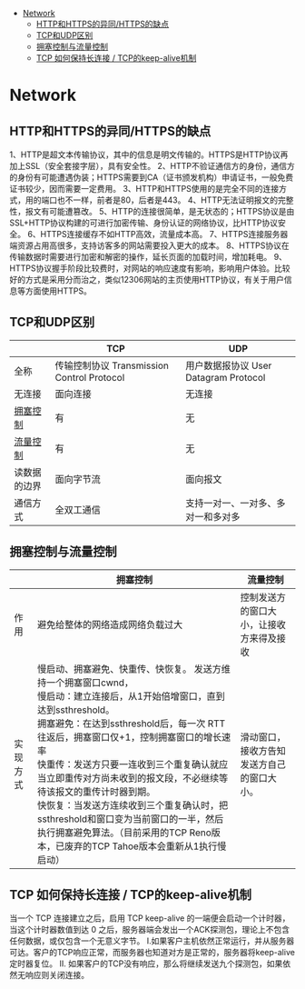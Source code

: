 - [Network](#network)
	- [HTTP和HTTPS的异同/HTTPS的缺点](#http和https的异同https的缺点)
	- [TCP和UDP区别](#tcp和udp区别)
	- [拥塞控制与流量控制](#拥塞控制与流量控制)
	- [TCP 如何保持长连接 / TCP的keep-alive机制](#tcp-如何保持长连接--tcp的keep-alive机制)

# Network

## HTTP和HTTPS的异同/HTTPS的缺点
1、HTTP是超文本传输协议，其中的信息是明文传输的。HTTPS是HTTP协议再加上SSL（安全套接字层），具有安全性。
2、HTTP不验证通信方的身份，通信方的身份有可能遭遇伪装；HTTPS需要到CA（证书颁发机构）申请证书，一般免费证书较少，因而需要一定费用。
3、HTTP和HTTPS使用的是完全不同的连接方式，用的端口也不一样，前者是80，后者是443。
4、HTTP无法证明报文的完整性，报文有可能遭篡改。
5、HTTP的连接很简单，是无状态的；HTTPS协议是由SSL+HTTP协议构建的可进行加密传输、身份认证的网络协议，比HTTP协议安全。
6、HTTPS连接缓存不如HTTP高效，流量成本高。
7、HTTPS连接服务器端资源占用高很多，支持访客多的网站需要投入更大的成本。
8、HTTPS协议在传输数据时需要进行加密和解密的操作，延长页面的加载时间，增加耗电。
9、HTTPS协议握手阶段比较费时，对网站的响应速度有影响，影响用户体验。比较好的方式是采用分而治之，类似12306网站的主页使用HTTP协议，有关于用户信息等方面使用HTTPS。

## TCP和UDP区别
<table>
	<thead>
		<th></th>
		<th>TCP</th>
		<th>UDP</th>
	</thead>
	<tr>
		<td>全称</td>
		<td>传输控制协议 Transmission Control Protocol</td>
		<td>用户数据报协议 User Datagram Protocol</td>
	</tr>
	<tr>
		<td>无连接</td>
		<td>面向连接</td>
		<td>无连接</td>
	</tr>
	<tr>
		<td><a href="#/network/network?id=拥塞控制与流量控制">拥塞控制</a></td>
		<td>有</td>
		<td>无</td>
	</tr>
	<tr>
		<td><a href="#/network/network?id=拥塞控制与流量控制">流量控制</a></td>
		<td>有</td>
		<td>无</td>
	</tr>
	<tr>
		<td>读数据的边界</td>
		<td>面向字节流</td>
		<td>面向报文</td>
	</tr>
	<tr>
		<td>通信方式</td>
		<td>全双工通信</td>
		<td>支持一对一、一对多、多对一和多对多</td>
	</tr>
</table>

## 拥塞控制与流量控制
<table>
	<thead>
		<th></th>
		<th>拥塞控制</th>
		<th>流量控制</th>
	</thead>
	<tr>
		<td>作用</td>
		<td>避免给整体的网络造成网络负载过大</td>
		<td>控制发送方的窗口大小，让接收方来得及接收</td>
	</tr>
	<tr>
		<td>实现方式</td>
		<td>慢启动、拥塞避免、快重传、快恢复。
		发送方维持一个拥塞窗口cwnd，
		<br/>慢启动：建立连接后，从1开始倍增窗口，直到达到ssthreshold。
		<br/>拥塞避免：在达到ssthreshold后，每一次 RTT 往返后，拥塞窗口仅+1，控制拥塞窗口的增长速率
		<br/>快重传：发送方只要一连收到三个重复确认就应当立即重传对方尚未收到的报文段，不必继续等待该报文的重传计时器到期。
		<br/>快恢复：当发送方连续收到三个重复确认时，把ssthreshold和窗口变为当前窗口的一半，然后执行拥塞避免算法。（目前采用的TCP Reno版本，已废弃的TCP Tahoe版本会重新从1执行慢启动）
		</td>
		<td>滑动窗口，接收方告知发送方自己的窗口大小。</td>
	</tr>
</table>

## TCP 如何保持长连接 / TCP的keep-alive机制
当一个 TCP 连接建立之后，启用 TCP keep-alive 的一端便会启动一个计时器，当这个计时器数值到达 0 之后，服务器端会发出一个ACK探测包，理论上不包含任何数据，或仅包含一个无意义字节。
I.如果客户主机依然正常运行，并从服务器可达。客户的TCP响应正常，而服务器也知道对方是正常的，服务器将keep-alive定时器复位。
II. 如果客户的TCP没有响应，那么将继续发送九个探测包，如果依然无响应则关闭连接。
